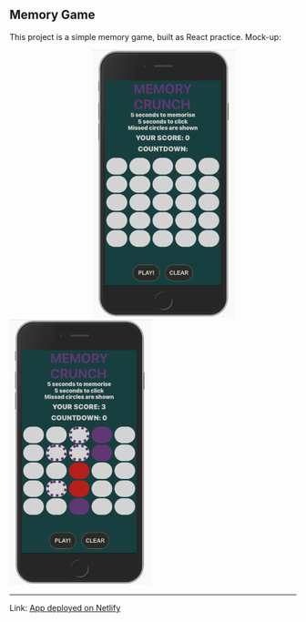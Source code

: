 ## Memory Game

This project is a simple memory game, built as React practice. Mock-up:  


                                       <img src="/screenshot_game1.png" width="250"  />          <img src="/screenshot_game2.png" width="250"  />

---

Link: [App deployed on Netlify](https://jethet-memory-game.netlify.app/)
